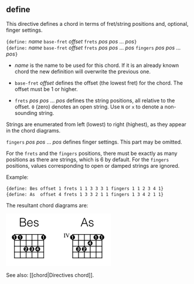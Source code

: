 ## define

This directive defines a chord in terms of fret/string positions and, optional, finger settings.

`{define:` _name_ `base-fret` _offset_ `frets` _pos_ _pos_ … _pos_`}`  
`{define:` _name_ `base-fret` _offset_ `frets` _pos_ _pos_ … _pos_ `fingers` _pos_ _pos_ … _pos_`}`

* _name_ is the name to be used for this chord. If it is an already known chord the new definition will overwrite the previous one.

* `base-fret` _offset_ defines the offset (the lowest fret) for the chord. The offset must be 1 or higher.

* `frets` _pos_ _pos_ … _pos_ defines the string positions, all relative to the offset. `0` (zero) denotes an open string. Use `N` or `x` to denote a non-sounding string.

Strings are enumerated from left (lowest) to right (highest), as they appear in the chord diagrams.

`fingers` _pos_ _pos_ … _pos_ defines finger settings. This part may be omitted.

For the `frets` and the `fingers` positions, there must be exactly as many positions as there are strings, which is 6 by default. For the `fingers` positions, values corresponding to open or damped strings are ignored.

Example:

    {define: Bes offset 1 frets 1 1 3 3 3 1 fingers 1 1 2 3 4 1}
    {define: As  offset 4 frets 1 3 3 2 1 1 fingers 1 3 4 2 1 1}

The resultant chord diagrams are:

![](images/ex_define.png)

See also: [[chord|Directives chord]].
